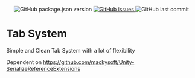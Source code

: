 <p align="center">
	<img alt="GitHub package.json version" src ="https://img.shields.io/github/package-json/v/JoyJab-Games/Package-TabSystem" />
	<a href="https://github.com/Thundernerd/Unity3D-SerializableInterface/issues">
		<img alt="GitHub issues" src ="https://img.shields.io/github/issues/JoyJab-Games/Package-TabSystem" />
	</a>
	<img alt="GitHub last commit" src ="https://img.shields.io/github/last-commit/JoyJab-Games/Package-TabSystem" />
</p>

# Tab System

Simple and Clean Tab System with a lot of flexibility

Dependent on https://github.com/mackysoft/Unity-SerializeReferenceExtensions

